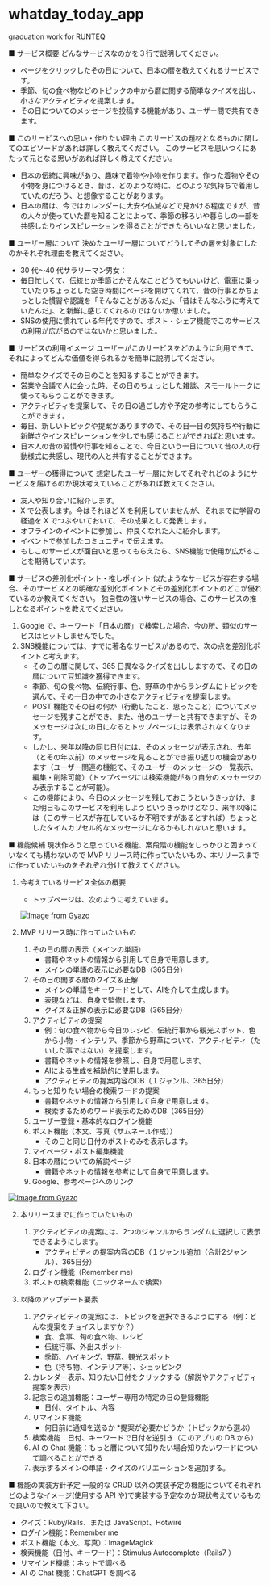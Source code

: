 # whatday_today_app

graduation work for RUNTEQ

■ サービス概要
どんなサービスなのかを３行で説明してください。

- ページをクリックしたその日について、日本の暦を教えてくれるサービスです。
- 季節、旬の食べ物などのトピックの中から暦に関する簡単なクイズを出し、小さなアクティビティを提案します。
- その日についてのメッセージを投稿する機能があり、ユーザー間で共有できます。

■ このサービスへの思い・作りたい理由
このサービスの題材となるものに関してのエピソードがあれば詳しく教えてください。
このサービスを思いつくにあたって元となる思いがあれば詳しく教えてください。

- 日本の伝統に興味があり、趣味で着物や小物を作ります。作った着物やその小物を身につけるとき、昔は、どのような時に、どのような気持ちで着用していたのだろう、と想像することがあります。
- 日本の暦は、今ではカレンダーに大安や仏滅などで見かける程度ですが、昔の人々が使っていた暦を知ることによって、季節の移ろいや暮らしの一部を共感したりインスピレーションを得ることができたらいいなと思いました。

■ ユーザー層について
決めたユーザー層についてどうしてその層を対象にしたのかそれぞれ理由を教えてください。

- 30 代〜40 代サラリーマン男女：
- 毎日忙しくて、伝統とか季節とかそんなことどうでもいいけど、電車に乗っていたりちょっとした空き時間にページを開けてくれて、昔の行事とかちょっとした慣習や認識を「そんなことがあるんだ」、「昔はそんなふうに考えていたんだ」、と新鮮に感じてくれるのではないか思いました。
- SNSの使用に慣れている年代ですので、ポスト・シェア機能でこのサービスの利用が広がるのではないかと思いました。


■ サービスの利用イメージ
ユーザーがこのサービスをどのように利用できて、それによってどんな価値を得られるかを簡単に説明してください。

- 簡単なクイズでその日のことを知るすることができます。
- 営業や会議で人に会った時、その日のちょっとした雑談、スモールトークに使ってもらうことができます。
- アクティビティを提案して、その日の過ごし方や予定の参考にしてもらうことができます。
- 毎日、新しいトピックや提案がありますので、その日一日の気持ちや行動に新鮮さやインスピレーションを少しでも感じることができればと思います。
- 日本人の昔の習慣や行事を知ることで、今日という一日について昔の人の行動様式に共感し、現代の人と共有することができます。

■ ユーザーの獲得について
想定したユーザー層に対してそれぞれどのようにサービスを届けるのか現状考えていることがあれば教えてください。

- 友人や知り合いに紹介します。
- X で公表します。今はそれほど X を利用していませんが、それまでに学習の経過を X でつぶやいておいて、その成果として発表します。
- オフラインのイベントに参加し、仲良くなれた人に紹介します。
- イベントで参加したコミュニティで伝えます。
- もしこのサービスが面白いと思ってもらえたら、SNS機能で使用が広がることを期待しています。

■ サービスの差別化ポイント・推しポイント
似たようなサービスが存在する場合、そのサービスとの明確な差別化ポイントとその差別化ポイントのどこが優れているのか教えてください。
独自性の強いサービスの場合、このサービスの推しとなるポイントを教えてください。

1. Google で、キーワード「日本の暦」で検索した場合、今の所、類似のサービスはヒットしませんでした。
2. SNS機能については、すでに著名なサービスがあるので、次の点を差別化ポイントと考えます。
    - その日の暦に関して、365 日異なるクイズを出ししますので、その日の暦について豆知識を獲得できます。
    - 季節、旬の食べ物、伝統行事、色、野草の中からランダムにトピックを選んで、その一日の中での小さなアクティビティを提案します。
    - POST 機能でその日の何か（行動したこと、思ったこと）についてメッセージを残すことができ、また、他のユーザーと共有できますが、そのメッセージは次にの日になるとトップページには表示されなくなります。
    - しかし、来年以降の同じ日付には、そのメッセージが表示され、去年（とその年以前）のメッセージを見ることができ振り返りの機会があります（ユーザー関連の機能で、そのユーザーのメッセージの一覧表示、編集・削除可能）（トップページには検索機能があり自分のメッセージのみ表示することが可能）。
    - この機能により、今日のメッセージを残しておこうというきっかけ、また明日もこのサービスを利用しようというきっかけとなり、来年以降には（このサービスが存在しているか不明ですがあるとすれば）ちょっとしたタイムカプセル的なメッセージになるかもしれないと思います。

■ 機能候補
現状作ろうと思っている機能、案段階の機能をしっかりと固まっていなくても構わないので MVP リリース時に作っていたいもの、本リリースまでに作っていたいものをそれぞれ分けて教えてください。

1. 今考えているサービス全体の概要
    - トップページは、次のように考えています。

    [![Image from Gyazo](https://i.gyazo.com/addb3c8ac5b509bbdfb5295305f182da.png)](https://gyazo.com/addb3c8ac5b509bbdfb5295305f182da)

2. MVP リリース時に作っていたいもの
   1. その日の暦の表示（メインの単語）
      - 書籍やネットの情報から引用して自身で用意します。
      - メインの単語の表示に必要なDB（365日分）
   2. その日の関する暦のクイズ＆正解
      - メインの単語をキーワードとして、AIを介して生成します。
      - 表現などは、自身で監修します。
      - クイズ＆正解の表示に必要なDB（365日分）
   3. アクティビティの提案
      - 例：旬の食べ物から今日のレシピ、伝統行事から観光スポット、色から小物・インテリア、季節から野草について、アクティビティ（たいした事ではない）を提案します。
      - 書籍やネットの情報を参照し、自身で用意します。
      - AIによる生成を補助的に使用します。
      - アクティビティの提案内容のDB（１ジャンル、365日分）
   4. もっと知りたい場合の検索ワードの提案
      - 書籍やネットの情報から引用して自身で用意します。
      - 検索するためのワード表示のためのDB（365日分）
   5. ユーザー登録・基本的なログイン機能
   6. ポスト機能（本文、写真（サムネール作成））
      - その日と同じ日付のポストのみを表示します。
   7. マイページ・ポスト編集機能
   8. 日本の暦についての解説ページ
      - 書籍やネットの情報を参考にして自身で用意します。
   9. Google、参考ページへのリンク

[![Image from Gyazo](https://i.gyazo.com/8a2de66f2a8369ee75b16b28870643fb.png)](https://gyazo.com/8a2de66f2a8369ee75b16b28870643fb)

2. 本リリースまでに作っていたいもの
   1. アクティビティの提案には、2つのジャンルからランダムに選択して表示できるようにします。
      - アクティビティの提案内容のDB（１ジャンル追加（合計2ジャンル）、365日分）
   2. ログイン機能（Remember me）
   3. ポストの検索機能（ニックネームで検索）

3. 以降のアップデート要素
   1. アクティビティの提案には、トピックを選択できるようにする（例：どんな提案をチョイスしますか？）
      - 食、食事、旬の食べ物、レシピ
      - 伝統行事、外出スポット
      - 季節、ハイキング、野草、観光スポット
      - 色（持ち物、インテリア等）、ショッピング
   3. カレンダー表示、知りたい日付をクリックする（解説やアクティビティ提案を表示）
   4. 記念日の追加機能：ユーザー専用の特定の日の登録機能
      - 日付、タイトル、内容
   5. リマインド機能
      - 何日前に通知を送るか \*提案が必要かどうか（トピックから選ぶ）
   6. 検索機能：日付、キーワードで日付を逆引き（このアプリの DB から）
   7. AI の Chat 機能：もっと暦について知りたい場合知りたいワードについて調べることができる
   8. 表示するメインの単語・クイズのバリエーションを追加する。


■ 機能の実装方針予定
一般的な CRUD 以外の実装予定の機能についてそれぞれどのようなイメージ(使用する API や)で実装する予定なのか現状考えているもので良いので教えて下さい。

- クイズ：Ruby/Rails、または JavaScript、Hotwire
- ログイン機能：Remember me
- ポスト機能（本文、写真）：ImageMagick
- 検索機能（日付、キーワード）：Stimulus Autocomplete（Rails7 ）
- リマインド機能：ネットで調べる
- AI の Chat 機能：ChatGPT を調べる
